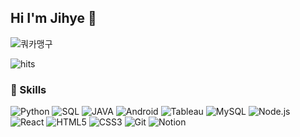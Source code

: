 ## Hi I'm Jihye 👋

![쿼카맹구](https://i.imgur.com/iPsga7f.jpeg)


![hits](https://hits.seeyoufarm.com/api/count/incr/badge.svg?url=https%3A%2F%2Fgithub.com%2Fjihyee0e&edge_flat=false&title=hits)

### 🦾 Skills
![Python](https://img.shields.io/badge/python-3776AB.svg?&style=for-the-badge&logo=python&logoColor=white) ![SQL](https://img.shields.io/badge/Sql-000000.svg?&style=for-the-badge) ![JAVA](https://img.shields.io/badge/Java-000000.svg?&style=for-the-badge) ![Android](https://img.shields.io/badge/android-3DDC84.svg?&style=for-the-badge&logo=android&logoColor=white) ![Tableau](https://img.shields.io/badge/tableau-E97627.svg?&style=for-the-badge&logo=tableau&logoColor=white) ![MySQL](https://img.shields.io/badge/mysql-4479A1.svg?&style=for-the-badge&logo=mysql&logoColor=white) ![Node.js](https://img.shields.io/badge/nodedotjs-339933.svg?&style=for-the-badge&logo=nodedotjs&logoColor=white) ![React](https://img.shields.io/badge/react-61DAFB.svg?&style=for-the-badge&logo=react&logoColor=white) ![HTML5](https://img.shields.io/badge/html5-E34F26.svg?&style=for-the-badge&logo=html5&logoColor=white) ![CSS3](https://img.shields.io/badge/css3-1572B6.svg?&style=for-the-badge&logo=css3&logoColor=white) ![Git](https://img.shields.io/badge/git-F05032.svg?&style=for-the-badge&logo=git&logoColor=white) ![Notion](https://img.shields.io/badge/notion-000000.svg?&style=for-the-badge&logo=notion&logoColor=white) 
